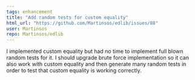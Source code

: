```yaml
---
tags: enhancement
title: "Add random tests for custom equality"
html_url: "https://github.com/Martinsos/edlib/issues/88"
user: Martinsos
repo: Martinsos/edlib
---
```


I implemented custom equality but had no time to implement full blown random tests for it.
I should upgrade brute force implementation so it can also work with custom equality and then generate many random tests in order to test that custom equality is working correctly.
